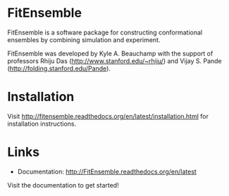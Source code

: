 
FitEnsemble
============

FitEnsemble is a software package for constructing conformational ensembles
by combining simulation and experiment.  

FitEnsemble was developed by Kyle A. Beauchamp with the support of professors Rhiju Das (http://www.stanford.edu/~rhiju/) and Vijay S. Pande (http://folding.stanford.edu/Pande).

Installation
============

Visit http://fitensemble.readthedocs.org/en/latest/installation.html for installation instructions.

Links
=====

- Documentation: http://FitEnsemble.readthedocs.org/en/latest

Visit the documentation to get started!

